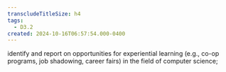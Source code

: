```yaml
---
transcludeTitleSize: h4
tags:
  - D3.2
created: 2024-10-16T06:57:54.000-0400
---
```

identify and report on opportunities for experiential learning (e.g., co-op programs, job shadowing, career fairs) in the field of computer science;

